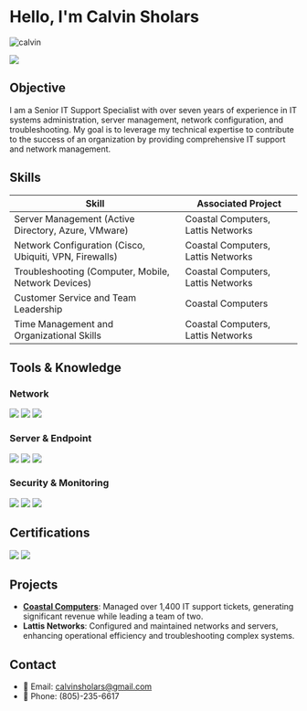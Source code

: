 # Hello, I'm Calvin Sholars
![calvin](https://github.com/user-attachments/assets/0fe1fbe9-3e32-4521-8fa6-7b233dbc63ea)

<a href="https://linkedin.com/in/calvin-sholars-23b0b01b9"><img src="https://img.shields.io/badge/-LinkedIn-0072b1?&style=for-the-badge&logo=linkedin&logoColor=white" /></a>

## Objective
I am a Senior IT Support Specialist with over seven years of experience in IT systems administration, server management, network configuration, and troubleshooting. My goal is to leverage my technical expertise to contribute to the success of an organization by providing comprehensive IT support and network management.

## Skills

| Skill                                             | Associated Project                   |
|---------------------------------------------------|--------------------------------------|
| Server Management (Active Directory, Azure, VMware) | Coastal Computers, Lattis Networks   |
| Network Configuration (Cisco, Ubiquiti, VPN, Firewalls) | Coastal Computers, Lattis Networks   |
| Troubleshooting (Computer, Mobile, Network Devices) | Coastal Computers, Lattis Networks   |
| Customer Service and Team Leadership              | Coastal Computers                    |
| Time Management and Organizational Skills         | Coastal Computers, Lattis Networks   |

## Tools & Knowledge

### Network
<div>
    <img src="https://img.shields.io/badge/-Cisco-1BA0D7?&style=for-the-badge&logo=Cisco&logoColor=white" />
    <img src="https://img.shields.io/badge/-Ubiquiti-006AFF?&style=for-the-badge&logo=Ubiquiti&logoColor=white" />
    <img src="https://img.shields.io/badge/-Netgear-5A67D8?&style=for-the-badge&logo=Netgear&logoColor=white" />
</div>

### Server & Endpoint
<div>
    <img src="https://img.shields.io/badge/-Azure-0089D6?&style=for-the-badge&logo=MicrosoftAzure&logoColor=white" />
    <img src="https://img.shields.io/badge/-VMware-607078?&style=for-the-badge&logo=VMware&logoColor=white" />
    <img src="https://img.shields.io/badge/-Active_Directory-2672EC?&style=for-the-badge&logo=Microsoft&logoColor=white" />
</div>

### Security & Monitoring
<div>
    <img src="https://img.shields.io/badge/-Microsoft_Defender-00A4EF?&style=for-the-badge&logo=Microsoft&logoColor=white" />
    <img src="https://img.shields.io/badge/-Authy-EF3B2D?&style=for-the-badge&logo=Twilio&logoColor=white" />
    <img src="https://img.shields.io/badge/-Datto_AV-007ACC?&style=for-the-badge&logo=Datto&logoColor=white" />
</div>

## Certifications

<div>
    <img src="https://img.shields.io/badge/-Google_IT_Support_Specialization-34A853?&style=for-the-badge&logo=Google&logoColor=white" />
    <img src="https://img.shields.io/badge/-Avaya_IP_Office_Implement_Certified-006400?&style=for-the-badge&logoColor=white" />
</div>

## Projects

- **[Coastal Computers](https://ccslo.com)**: Managed over 1,400 IT support tickets, generating significant revenue while leading a team of two.
- **Lattis Networks**: Configured and maintained networks and servers, enhancing operational efficiency and troubleshooting complex systems.

## Contact
- 📧 Email: calvinsholars@gmail.com
- 📱 Phone: (805)-235-6617

